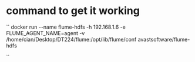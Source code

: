 # command to get it working

``
docker run --name flume-hdfs -h 192.168.1.6 -e FLUME_AGENT_NAME=agent -v /home/cian/Desktop/DT224/flume:/opt/lib/flume/conf avastsoftware/flume-hdfs

``
